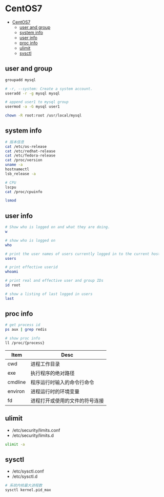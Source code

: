 # CentOS7

- [CentOS7](#centos7)
  - [user and group](#user-and-group)
  - [system info](#system-info)
  - [user info](#user-info)
  - [proc info](#proc-info)
  - [ulimit](#ulimit)
  - [sysctl](#sysctl)

## user and group

```bash
groupadd mysql

# -r, --system: Create a system account.
useradd -r -g mysql mysql

# append user1 to mysql group
usermod -a -G mysql user1

chown -R root:root /usr/local/mysql
```

## system info

```bash
# 版本信息
cat /etc/os-release
cat /etc/redhat-release
cat /etc/fedora-release
cat /proc/version
uname -a
hostnamectl
lsb_release -a

# CPU
lscpu
cat /proc/cpuinfo

lsmod
```

## user info

```bash
# Show who is logged on and what they are doing.
w

# show who is logged on
who

# print the user names of users currently logged in to the current host
users

# print effective userid
whoami

# print real and effective user and group IDs
id root

# show a listing of last logged in users
last
```

## proc info

```bash
# get process id
ps aux | grep redis

# show proc info
ll /proc/{process}
```

| Item    | Desc                           |
| ------- | ------------------------------ |
| cwd     | 进程工作目录                   |
| exe     | 执行程序的绝对路径             |
| cmdline | 程序运行时输入的命令行命令     |
| environ | 进程运行时的环境变量           |
| fd      | 进程打开或使用的文件的符号连接 |

## ulimit

- /etc/security/limits.conf
- /etc/security/limits.d

```bash
ulimit -a
```

## sysctl

- /etc/sysctl.conf
- /etc/sysctl.d

```bash
# 系统内核最大进程数
sysctl kernel.pid_max
```
